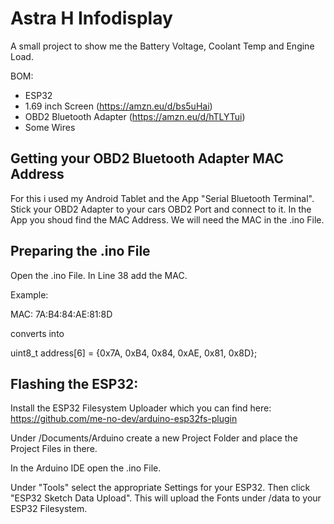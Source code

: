 
# Astra H Infodisplay

A small project to show me the Battery Voltage, Coolant Temp and Engine Load.

BOM:
- ESP32
- 1.69 inch Screen (https://amzn.eu/d/bs5uHai)
- OBD2 Bluetooth Adapter (https://amzn.eu/d/hTLYTui)
- Some Wires






## Getting your OBD2 Bluetooth Adapter MAC Address

For this i used my Android Tablet and the App "Serial Bluetooth Terminal". Stick your OBD2 Adapter to your cars OBD2 Port and connect to it. In the App you shoud find the MAC Address. We will need the MAC in the .ino File.
## Preparing the .ino File

Open the .ino File. In Line 38 add the MAC.

Example:

MAC: 7A:B4:84:AE:81:8D

converts into

uint8_t address[6]  = {0x7A, 0xB4, 0x84, 0xAE, 0x81, 0x8D};
## Flashing the ESP32:

Install the ESP32 Filesystem Uploader which you can find here: https://github.com/me-no-dev/arduino-esp32fs-plugin

Under /Documents/Arduino create a new Project Folder and place the Project Files in there.

In the Arduino IDE open the .ino File.

Under "Tools" select the appropriate Settings for your ESP32. Then click "ESP32 Sketch Data Upload". This will upload the Fonts under /data to your ESP32 Filesystem.

